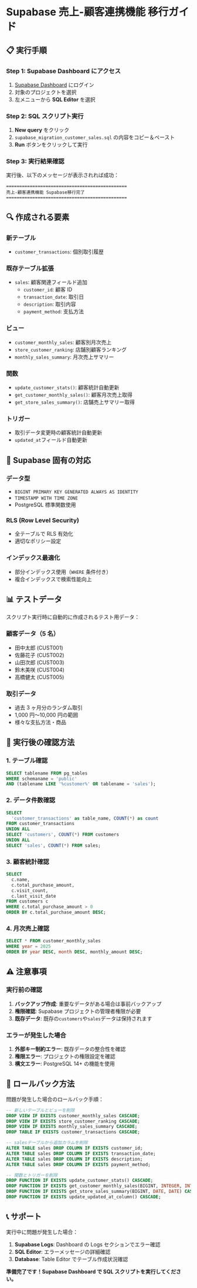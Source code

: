 # Supabase 売上-顧客連携機能 移行ガイド

## 📋 実行手順

### **Step 1: Supabase Dashboard にアクセス**

1. [Supabase Dashboard](https://supabase.com/dashboard) にログイン
2. 対象のプロジェクトを選択
3. 左メニューから **SQL Editor** を選択

### **Step 2: SQL スクリプト実行**

1. **New query** をクリック
2. `supabase_migration_customer_sales.sql` の内容をコピー＆ペースト
3. **Run** ボタンをクリックして実行

### **Step 3: 実行結果確認**

実行後、以下のメッセージが表示されれば成功：

```
==============================================
売上-顧客連携機能 Supabase移行完了
==============================================
```

## 🔍 作成される要素

### **新テーブル**

- `customer_transactions`: 個別取引履歴

### **既存テーブル拡張**

- `sales`: 顧客関連フィールド追加
  - `customer_id`: 顧客 ID
  - `transaction_date`: 取引日
  - `description`: 取引内容
  - `payment_method`: 支払方法

### **ビュー**

- `customer_monthly_sales`: 顧客別月次売上
- `store_customer_ranking`: 店舗別顧客ランキング
- `monthly_sales_summary`: 月次売上サマリー

### **関数**

- `update_customer_stats()`: 顧客統計自動更新
- `get_customer_monthly_sales()`: 顧客月次売上取得
- `get_store_sales_summary()`: 店舗売上サマリー取得

### **トリガー**

- 取引データ変更時の顧客統計自動更新
- `updated_at`フィールド自動更新

## 🔧 Supabase 固有の対応

### **データ型**

- `BIGINT PRIMARY KEY GENERATED ALWAYS AS IDENTITY`
- `TIMESTAMP WITH TIME ZONE`
- PostgreSQL 標準関数使用

### **RLS (Row Level Security)**

- 全テーブルで RLS 有効化
- 適切なポリシー設定

### **インデックス最適化**

- 部分インデックス使用（`WHERE` 条件付き）
- 複合インデックスで検索性能向上

## 📊 テストデータ

スクリプト実行時に自動的に作成されるテスト用データ：

### **顧客データ（5 名）**

- 田中太郎 (CUST001)
- 佐藤花子 (CUST002)
- 山田次郎 (CUST003)
- 鈴木美咲 (CUST004)
- 高橋健太 (CUST005)

### **取引データ**

- 過去 3 ヶ月分のランダム取引
- 1,000 円〜10,000 円の範囲
- 様々な支払方法・商品

## 🚀 実行後の確認方法

### **1. テーブル確認**

```sql
SELECT tablename FROM pg_tables
WHERE schemaname = 'public'
AND (tablename LIKE '%customer%' OR tablename = 'sales');
```

### **2. データ件数確認**

```sql
SELECT
  'customer_transactions' as table_name, COUNT(*) as count
FROM customer_transactions
UNION ALL
SELECT 'customers', COUNT(*) FROM customers
UNION ALL
SELECT 'sales', COUNT(*) FROM sales;
```

### **3. 顧客統計確認**

```sql
SELECT
  c.name,
  c.total_purchase_amount,
  c.visit_count,
  c.last_visit_date
FROM customers c
WHERE c.total_purchase_amount > 0
ORDER BY c.total_purchase_amount DESC;
```

### **4. 月次売上確認**

```sql
SELECT * FROM customer_monthly_sales
WHERE year = 2025
ORDER BY year DESC, month DESC, monthly_amount DESC;
```

## ⚠️ 注意事項

### **実行前の確認**

1. **バックアップ作成**: 重要なデータがある場合は事前バックアップ
2. **権限確認**: Supabase プロジェクトの管理者権限が必要
3. **既存データ**: 既存の`customers`や`sales`データは保持されます

### **エラーが発生した場合**

1. **外部キー制約エラー**: 既存データの整合性を確認
2. **権限エラー**: プロジェクトの権限設定を確認
3. **構文エラー**: PostgreSQL 14+ の機能を使用

## 🔄 ロールバック方法

問題が発生した場合のロールバック手順：

```sql
-- 新しいテーブルとビューを削除
DROP VIEW IF EXISTS customer_monthly_sales CASCADE;
DROP VIEW IF EXISTS store_customer_ranking CASCADE;
DROP VIEW IF EXISTS monthly_sales_summary CASCADE;
DROP TABLE IF EXISTS customer_transactions CASCADE;

-- salesテーブルから追加カラムを削除
ALTER TABLE sales DROP COLUMN IF EXISTS customer_id;
ALTER TABLE sales DROP COLUMN IF EXISTS transaction_date;
ALTER TABLE sales DROP COLUMN IF EXISTS description;
ALTER TABLE sales DROP COLUMN IF EXISTS payment_method;

-- 関数とトリガーを削除
DROP FUNCTION IF EXISTS update_customer_stats() CASCADE;
DROP FUNCTION IF EXISTS get_customer_monthly_sales(BIGINT, INTEGER, INTEGER) CASCADE;
DROP FUNCTION IF EXISTS get_store_sales_summary(BIGINT, DATE, DATE) CASCADE;
DROP FUNCTION IF EXISTS update_updated_at_column() CASCADE;
```

## 📞 サポート

実行中に問題が発生した場合：

1. **Supabase Logs**: Dashboard の Logs セクションでエラー確認
2. **SQL Editor**: エラーメッセージの詳細確認
3. **Database**: Table Editor でテーブル作成状況確認

**準備完了です！Supabase Dashboard で SQL スクリプトを実行してください。**
